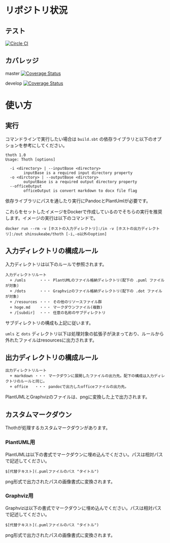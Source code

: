 # リポジトリ状況

## テスト

[![Circle CI](https://circleci.com/gh/Shinsuke-Abe/Thoth.svg?style=svg)](https://circleci.com/gh/Shinsuke-Abe/Thoth)

## カバレッジ

master [![Coverage Status](https://coveralls.io/repos/Shinsuke-Abe/Thoth/badge.svg?branch=master&service=github)](https://coveralls.io/github/Shinsuke-Abe/Thoth?branch=master)

develop [![Coverage Status](https://coveralls.io/repos/Shinsuke-Abe/Thoth/badge.svg?branch=develop&service=github)](https://coveralls.io/github/Shinsuke-Abe/Thoth?branch=develop)

# 使い方

## 実行

コマンドラインで実行したい場合は `build.sbt` の依存ライブラリと以下のオプションを参考にしてください。

```
thoth 1.0
Usage: Thoth [options]

  -i <directory> | --inputBase <directory>
        inputBase is a required input directory property
  -o <dirctory> | --outputBase <dirctory>
        outputBase is a required output directory property
  --officeOutput
        officeOutput is convert markdown to docx file flag
```

依存ライブラリにパスを通したり実行にPandocとPlantUmlが必要です。

これらをセットしたイメージをDockerで作成しているのでそちらの実行を推奨します。イメージの実行は以下のコマンドで。

```
docker run --rm -v [ホストの入力ディレクトリ]:/in -v [ホストの出力ディレクトリ]:/out shinsukeabe/thoth [-i,-o以外のoption]
```

## 入力ディレクトリの構成ルール

入力ディレクトリは以下のルールで参照されます。

```
入力ディレクトリルート
  + /umls      ・・・ PlantUMLのファイル格納ディレクトリ(配下の .puml ファイルが対象)
  + /dots      ・・・ Graphvizのファイル格納ディレクトリ(配下の .dot ファイルが対象)
  + /resources ・・・ その他のリソースファイル群
  + hoge.md    ・・・ マークダウンファイル(複数)
  + /[subdir]  ・・・ 任意の名称のサブディレクトリ
```

サブディレクトリの構成も上記に従います。

`umls` と `dots` ディレクトリ以下は処理対象の拡張子が決まっており、ルールから外れたファイルはresourcesに出力されます。

## 出力ディレクトリの構成ルール

```
出力ディレクトリルート
  + markdown ・・・ マークダウンに展開したファイルの出力先。配下の構成は入力ディレクトリのルールと同じ。
  + office   ・・・ pandocで出力したofficeファイルの出力先。
```

PlantUMLとGraphvizのファイルは、pngに変換した上で出力されます。

## カスタムマークダウン

Thothが処理するカスタムマークダウンがあります。

### PlantUML用

PlantUMLは以下の書式でマークダウンに埋め込んでください。パスは相対パスで記述してください。

```
$[代替テキスト](.pumlファイルのパス "タイトル")
```

png形式で出力されたパスの画像書式に変換されます。

### Graphviz用

Graphvizは以下の書式でマークダウンに埋め込んでください。パスは相対パスで記述してください。

```
$[代替テキスト](.pumlファイルのパス "タイトル")
```

png形式で出力されたパスの画像書式に変換されます。